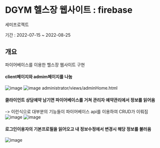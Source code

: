 # DGYM 헬스장 웹사이트 : firebase
세미프로젝트

기간 : 2022-07-15 ~ 2022-08-25

## 개요
파이어베이스를 이용한 헬스장 웹사이트 구현

#### client페이지와 admim페이지를 나눔
![image](https://user-images.githubusercontent.com/98031858/187029315-39f23f1b-ab79-4eec-9b00-04564a139a02.png)
![image](https://user-images.githubusercontent.com/98031858/187030034-066d7577-c68d-46bf-a9c7-c4cdc3abd40c.png)
administrator/views/adminHome.html

#### 클라이언트 상담예약 남기면 파이어베이스를 거쳐 관리자 예약관리에서 정보를 읽어옴
-> 이런식으로 대부분의 기능들이 파이어베이스 api를 이용하여 CRUD가 이뤄짐
![image](https://user-images.githubusercontent.com/98031858/187030116-61d8855b-0c32-4233-8b1b-fb1944201a22.png)
![image](https://user-images.githubusercontent.com/98031858/187030162-4ee06439-b4fe-47f3-91c2-15ef3db05509.png)

#### 로그인이용자의 기본프로필을 읽어오고 내 정보수정에서 변경시 해당 정보를 불러옴
![image](https://user-images.githubusercontent.com/98031858/187030326-22f6f575-d683-4a9f-a019-a47cd5fcb64e.png)
